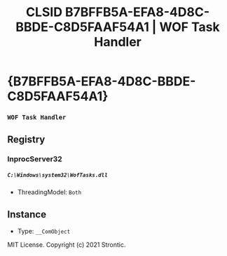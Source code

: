 ﻿---
title: "CLSID B7BFFB5A-EFA8-4D8C-BBDE-C8D5FAAF54A1 | WOF Task Handler"
excerpt: What is COM-Object CLSID B7BFFB5A-EFA8-4D8C-BBDE-C8D5FAAF54A1?
---

# {B7BFFB5A-EFA8-4D8C-BBDE-C8D5FAAF54A1}

### `WOF Task Handler`

## Registry


### InprocServer32

##### `C:\Windows\system32\WofTasks.dll`
* ThreadingModel: `Both`

## Instance

* Type: `__ComObject`

MIT License. Copyright (c) 2021 Strontic.


